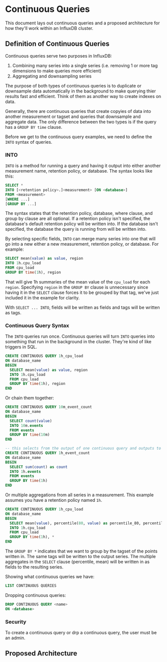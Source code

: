 # Continuous Queries

This document lays out continuous queries and a proposed architecture for how they'll work within an InfluxDB cluster.

## Definition of Continuous Queries

Continuous queries serve two purposes in InfluxDB:

1. Combining many series into a single series (i.e. removing 1 or more tag dimensions to make queries more efficient)
2. Aggregating and downsampling series

The purpose of both types of continuous queries is to duplicate or downsample data automatically in the background to make querying thier results fast and efficient. Think of them as another way to create indexes on data.

Generally, there are continuous queries that create copyies of data into another measurement or tagset and queries that downsample and aggregate data. The only difference between the two types is if the query has a `GROUP BY time` clause.

Before we get to the continuous query examples, we need to define the `INTO` syntax of queries.

### INTO

`INTO` is a method for running a query and having it output into either another measurement name, retention policy, or database. The syntax looks like this:

```sql
SELECT *
INTO [<retention policy>.]<measurement> [ON <database>]
FROM <measurement>
[WHERE ...]
[GROUP BY ...]
```

The syntax states that the retention policy, database, where clause, and group by clause are all optional. If a retention policy isn't specified, the database's default retention policy will be written into. If the database isn't specified, the database the query is running from will be written into.

By selecting specific fields, `INTO` can merge many series into one that will go into a new either a new measurement, retention policy, or database. For example:

```sql
SELECT mean(value) as value, region
INTO 1h.cpu_load
FROM cpu_load
GROUP BY time(1h), region
```

That will give 1h summaries of the mean value of the `cpu_load` for each `region`. Specifying `region` in the `GROUP BY` clause is unnecessary since having it in the `SELECT` clause forces it to be grouped by that tag, we've just included it in the example for clarity.

With `SELECT ... INTO`, fields will be written as fields and tags will be written as tags.

### Continuous Query Syntax

The `INTO` queries run once. Continuous queries will turn `INTO` queries into something that run in the background in the cluster. They're kind of like triggers in SQL.

```sql
CREATE CONTINUOUS QUERY 1h_cpu_load
ON database_name
BEGIN
  SELECT mean(value) as value, region
  INTO 1h.cpu_load
  FROM cpu_load
  GROUP BY time(1h), region
END
```

Or chain them together:

```sql
CREATE CONTINUOUS QUERY 10m_event_count
ON database_name
BEGIN
  SELECT count(value)
  INTO 10m.events
  FROM events
  GROUP BY time(10m)
END

-- this selects from the output of one continuous query and outputs to another series
CREATE CONTINUOUS QUERY 1h_event_count
ON database_name
BEGIN
  SELECT sum(count) as count
  INTO 1h.events
  FROM events
  GROUP BY time(1h)
END
```

Or multiple aggregations from all series in a measurement. This example assumes you have a retention policy named `1h`.

```sql
CREATE CONTINUOUS QUERY 1h_cpu_load
ON database_name
BEGIN
  SELECT mean(value), percentile(80, value) as percentile_80, percentile(95, value) as percentile_95
  INTO 1h.cpu_load
  FROM cpu_load
  GROUP BY time(1h), *
END
```

The `GROUP BY *` indicates that we want to group by the tagset of the points written in. The same tags will be written to the output series. The multiple aggregates in the `SELECT` clause (percentile, mean) will be written in as fields to the resulting series.

Showing what continuous queries we have:

```sql
LIST CONTINUOUS QUERIES
```

Dropping continuous queries:

```sql
DROP CONTINUOUS QUERY <name>
ON <database>
```

### Security

To create a continuous query or drp a continuous query, the user must be an admin.

## Proposed Architecture

